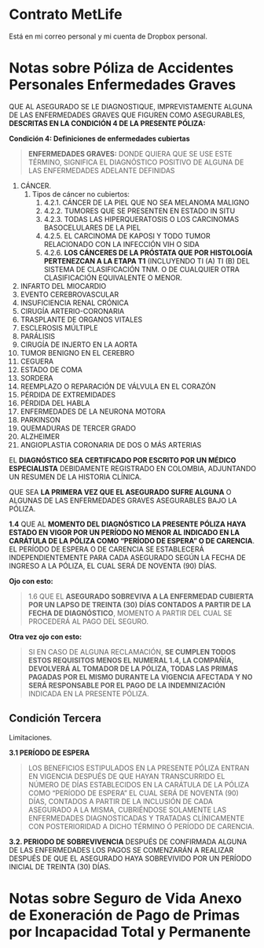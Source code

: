 # Contrato MetLife
Está en mi correo personal y mi cuenta de Dropbox personal.

# Notas sobre Póliza de Accidentes Personales Enfermedades Graves

QUE AL ASEGURADO SE LE DIAGNOSTIQUE, IMPREVISTAMENTE ALGUNA DE LAS ENFERMEDADES GRAVES QUE FIGUREN COMO ASEGURABLES, **DESCRITAS EN LA CONDICIÓN 4 DE LA PRESENTE PÓLIZA:**

**Condición 4: Definiciones de enfermedades cubiertas**

> **ENFERMEDADES GRAVES:** DONDE QUIERA QUE SE USE ESTE TÉRMINO, SIGNIFICA EL DIAGNÓSTICO POSITIVO DE ALGUNA DE LAS ENFERMEDADES ADELANTE DEFINIDAS


1. CÁNCER.
    1. Tipos de cáncer no cubiertos:
        1. 4.2.1. CÁNCER DE LA PIEL QUE NO SEA MELANOMA MALIGNO
        2. 4.2.2. TUMORES QUE SE PRESENTEN EN ESTADO IN SITU
        3. 4.2.3. TODAS LAS HIPERQUERATOSIS O LOS CARCINOMAS BASOCELULARES DE LA PIEL
        4. 4.2.5. EL CARCINOMA DE KAPOSI Y TODO TUMOR RELACIONADO CON LA INFECCIÓN VIH O SIDA
        5. 4.2.6. **LOS CÁNCERES DE LA PRÓSTATA QUE POR HISTOLOGÍA PERTENEZCAN A LA ETAPA T1** (INCLUYENDO TI (A) TI (B) DEL SISTEMA DE CLASIFICACIÓN TNM. O DE CUALQUIER OTRA CLASIFICACIÓN EQUIVALENTE O MENOR.
2. INFARTO DEL MIOCARDIO
3. EVENTO CEREBROVASCULAR
4. INSUFICIENCIA RENAL CRÓNICA
5. CIRUGÍA ARTERIO-CORONARIA
6. TRASPLANTE DE ORGANOS VITALES
7. ESCLEROSIS MÚLTIPLE
8. PARÁLISIS
9. CIRUGÍA DE INJERTO EN LA AORTA
10. TUMOR BENIGNO EN EL CEREBRO
11. CEGUERA
12. ESTADO DE COMA
13. SORDERA
14. REEMPLAZO O REPARACIÓN DE VÁLVULA EN EL CORAZÓN
15. PÉRDIDA DE EXTREMIDADES
16. PÉRDIDA DEL HABLA
17. ENFERMEDADES DE LA NEURONA MOTORA
18. PARKINSON
19. QUEMADURAS DE TERCER GRADO
20. ALZHEIMER
21. ANGIOPLASTIA CORONARIA DE DOS O MÁS ARTERIAS


EL **DIAGNÓSTICO SEA CERTIFICADO POR ESCRITO POR UN MÉDICO ESPECIALISTA** DEBIDAMENTE REGISTRADO EN COLOMBIA, ADJUNTANDO UN RESUMEN DE LA HISTORIA CLÍNICA.

QUE SEA **LA PRIMERA VEZ QUE EL ASEGURADO SUFRE ALGUNA** O ALGUNAS DE LAS ENFERMEDADES GRAVES ASEGURABLES BAJO LA PÓLIZA.

**1.4** QUE AL **MOMENTO DEL DIAGNÓSTICO LA PRESENTE PÓLIZA HAYA ESTADO EN VIGOR POR UN PERÍODO NO MENOR AL INDICADO EN LA CARÁTULA DE LA PÓLIZA COMO “PERÍODO DE ESPERA” O DE CARENCIA**. EL PERÍODO DE ESPERA O DE CARENCIA SE ESTABLECERÁ INDEPENDIENTEMENTE PARA CADA ASEGURADO SEGÚN LA FECHA DE INGRESO A LA PÓLIZA, EL CUAL SERÁ DE NOVENTA (90) DÍAS.

**Ojo con esto:**

> 1.6 QUE EL **ASEGURADO SOBREVIVA A LA ENFERMEDAD CUBIERTA POR UN LAPSO DE TREINTA (30) DÍAS CONTADOS A PARTIR DE LA FECHA DE DIAGNÓSTICO**, MOMENTO A PARTIR DEL CUAL SE PROCEDERÁ AL PAGO DEL SEGURO.

**Otra vez ojo con esto:**

> SI EN CASO DE ALGUNA RECLAMACIÓN, **SE CUMPLEN TODOS ESTOS REQUISITOS MENOS EL NUMERAL 1.4, LA COMPAÑÍA, DEVOLVERÁ AL TOMADOR DE LA PÓLIZA, TODAS LAS PRIMAS PAGADAS POR EL MISMO DURANTE LA VIGENCIA AFECTADA Y NO SERÁ RESPONSABLE POR EL PAGO DE LA INDEMNIZACIÓN** INDICADA EN LA PRESENTE PÓLIZA.


## Condición Tercera

Limitaciones.

**3.1 PERÍODO DE ESPERA**

> LOS BENEFICIOS ESTIPULADOS EN LA PRESENTE PÓLIZA ENTRAN EN VIGENCIA DESPUÉS DE QUE HAYAN TRANSCURRIDO EL NÚMERO DE DÍAS ESTABLECIDOS EN LA CARÁTULA DE LA PÓLIZA COMO “PERÍODO DE ESPERA” EL CUAL SERÁ DE NOVENTA (90) DÍAS, CONTADOS A PARTIR DE LA INCLUSIÓN DE CADA ASEGURADO A LA MISMA, CUBRIÉNDOSE SOLAMENTE LAS ENFERMEDADES DIAGNOSTICADAS Y TRATADAS CLÍNICAMENTE CON POSTERIORIDAD A DICHO TÉRMINO Ó PERÍODO DE CARENCIA.

**3.2. PERIODO DE SOBREVIVENCIA**
DESPUÉS DE CONFIRMADA ALGUNA DE LAS ENFERMEDADES LOS PAGOS SE COMENZARÁN A REALIZAR DESPUÉS DE QUE EL ASEGURADO HAYA SOBREVIVIDO POR UN PERÍODO INICIAL DE TREINTA (30) DÍAS.



# Notas sobre Seguro de Vida Anexo de Exoneración de Pago de Primas por Incapacidad Total y Permanente

